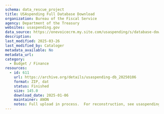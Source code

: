 ```yaml
---
schema: data_rescue_project 
title: USAspending Full Database Download
organization: Bureau of the Fiscal Service
agency: Department of the Treasury
websites: usaspending.gov
data_source: https://onevoicecrm.my.site.com/usaspending/s/database-download
description: 
last_modified: 2025-03-26
last_modified_by: Cataloger
metadata_available: No
metadata_url: 
category:
  - Budget / Finance
resources:
  - id: 611
    url: https://archive.org/details/usaspending-db_20250106
    format: ZIP, dat
    status: Finished
    size: 145.0
    download_date: 2025-01-06
    maintainer: ANON
    notes: Full upload in process.  For reconstruction, see usaspending-db-setup.pdf.This is the complete database as of Jan. 6, 2025.
---
```

